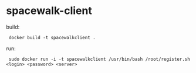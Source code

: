 # spacewalk-client

build:
```
 docker build -t spacewalkclient .
```
run:
```
 sudo docker run -i -t spacewalkclient /usr/bin/bash /root/register.sh <login> <password> <server>
```
